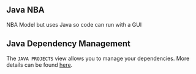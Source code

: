 ## Java NBA

NBA Model but uses Java so code can run with a GUI

## Java Dependency Management

The `JAVA PROJECTS` view allows you to manage your dependencies. More details can be found [here](https://github.com/microsoft/vscode-java-dependency#manage-dependencies).

